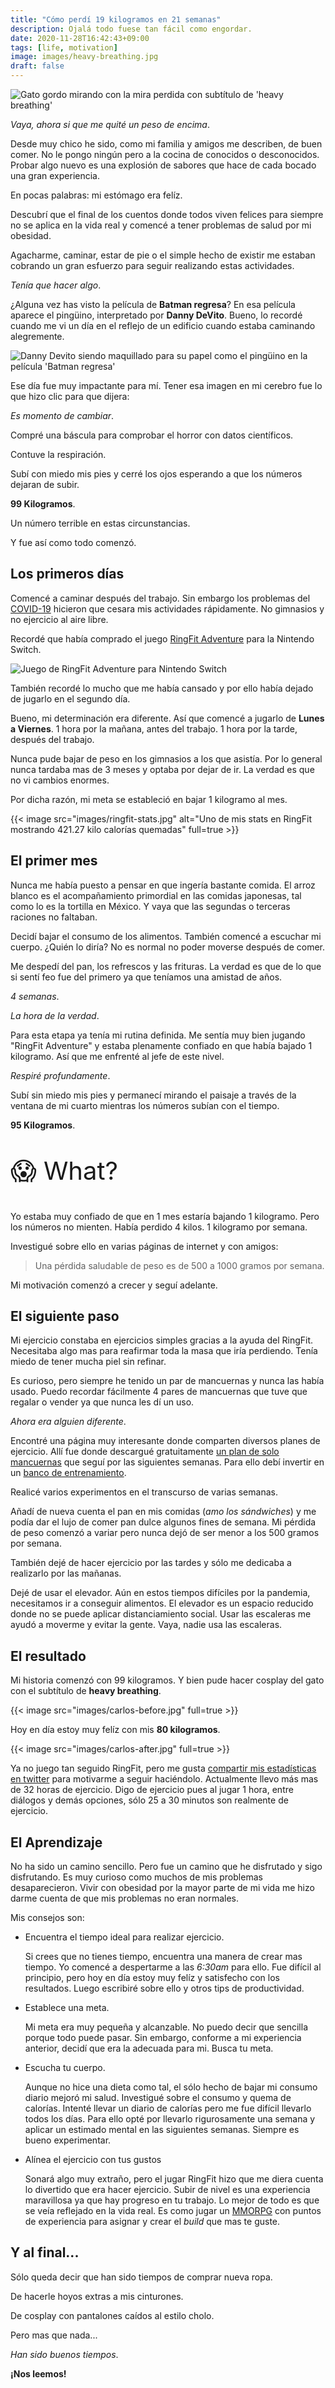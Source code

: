 ```yaml
---
title: "Cómo perdí 19 kilogramos en 21 semanas"
description: Ojalá todo fuese tan fácil como engordar.
date: 2020-11-28T16:42:43+09:00
tags: [life, motivation]
image: images/heavy-breathing.jpg
draft: false
---
```


![Gato gordo mirando con la mira perdida con subtítulo de 'heavy breathing'](images/heavy-breathing.jpg)

*Vaya, ahora si que me quité un peso de encima*.

Desde muy chico he sido, como mi familia y amigos me describen, de buen comer. No le pongo ningún pero a la cocina de conocidos o desconocidos. Probar algo nuevo es una explosión de sabores que hace de cada bocado una gran experiencia.

En pocas palabras: mi estómago era felíz.

Descubrí que el final de los cuentos donde todos viven felices para siempre no se aplica en la vida real y comencé a tener problemas de salud por mi obesidad.

Agacharme, caminar, estar de pie o el simple hecho de existir me estaban cobrando un gran esfuerzo para seguir realizando estas actividades.

*Tenía que hacer algo*.

¿Alguna vez has visto la película de **Batman regresa**? En esa película aparece el pingüino, interpretado por **Danny DeVito**. Bueno, lo recordé cuando me vi un día en el reflejo de un edificio cuando estaba caminando alegremente.

![Danny Devito siendo maquillado para su papel como el pingüino en la película 'Batman regresa'](images/danny-devito-batman-returns.jpg)

Ese día fue muy impactante para mí. Tener esa imagen en mi cerebro fue lo que hizo clic para que dijera:

*Es momento de cambiar*.

Compré una báscula para comprobar el horror con datos científicos.

Contuve la respiración.

Subí con miedo mis pies y cerré los ojos esperando a que los números dejaran de subir.

**99 Kilogramos**.

Un número terrible en estas circunstancias.

Y fue así como todo comenzó.

## Los primeros días

Comencé a caminar después del trabajo. Sin embargo los problemas del [COVID-19](https://es.wikipedia.org/wiki/Pandemia_de_COVID-19) hicieron que cesara mis actividades rápidamente. No gimnasios y no ejercicio al aire libre.

Recordé que había comprado el juego [RingFit Adventure](https://www.nintendo.com/games/detail/ring-fit-adventure-switch/) para la Nintendo Switch.

![Juego de RingFit Adventure para Nintendo Switch](images/ringfit.jpg)

También recordé lo mucho que me había cansado y por ello había dejado de jugarlo en el segundo día.

Bueno, mi determinación era diferente. Así que comencé a jugarlo de **Lunes a Viernes**. 1 hora por la mañana, antes del trabajo. 1 hora por la tarde, después del trabajo.

Nunca pude bajar de peso en los gimnasios a los que asistía. Por lo general nunca tardaba mas de 3 meses y optaba por dejar de ir. La verdad es que no vi cambios enormes.

Por dicha razón, mi meta se estableció en bajar 1 kilogramo al mes.

{{< image src="images/ringfit-stats.jpg" alt="Uno de mis stats en RingFit mostrando 421.27 kilo calorías quemadas" full=true >}}

## El primer mes

Nunca me había puesto a pensar en que ingería bastante comida. El arroz blanco es el acompañamiento primordial en las comidas japonesas, tal como lo es la tortilla en México. Y vaya que las segundas o terceras raciones no faltaban.

Decidí bajar el consumo de los alimentos. También comencé a escuchar mi cuerpo. ¿Quién lo diría? No es normal no poder moverse después de comer.

Me despedí del pan, los refrescos y las frituras. La verdad es que de lo que si sentí feo fue del primero ya que teníamos una amistad de años.

*4 semanas*.

*La hora de la verdad*.

Para esta etapa ya tenía mi rutina definida. Me sentía muy bien jugando "RingFit Adventure" y estaba plenamente confiado en que había bajado 1 kilogramo. Así que me enfrenté al jefe de este nivel.

*Respiré profundamente*.

Subí sin miedo mis pies y permanecí mirando el paisaje a través de la ventana de mi cuarto mientras los números subían con el tiempo.

**95 Kilogramos**.

<p style="font-size:2.5rem">😱 What?</p>

Yo estaba muy confiado de que en 1 mes estaría bajando 1 kilogramo. Pero los números no mienten. Había perdido 4 kilos. 1 kilogramo por semana.

Investigué sobre ello en varias páginas de internet y con amigos:

> Una pérdida saludable de peso es de 500 a 1000 gramos por semana.

Mi motivación comenzó a crecer y seguí adelante.

## El siguiente paso

Mi ejercicio constaba en ejercicios simples gracias a la ayuda del RingFit. Necesitaba algo mas para reafirmar toda la masa que iría perdiendo. Tenía miedo de tener mucha piel sin refinar.

Es curioso, pero siempre he tenido un par de mancuernas y nunca las había usado. Puedo recordar fácilmente 4 pares de mancuernas que tuve que regalar o vender ya que nunca les dí un uso. 

*Ahora era alguien diferente*.

Encontré una página muy interesante donde comparten diversos planes de ejercicio. Allí fue donde descargué gratuitamente [un plan de solo mancuernas](https://www.muscleandstrength.com/workouts/dumbbell-only-home-or-gym-fullbody-workout.html) que seguí por las siguientes semanas. Para ello debí invertir en un [banco de entrenamiento](https://www.amazon.co.jp/-/en/gp/product/B01M9D4AAW/ref=ppx_yo_dt_b_asin_title_o00_s00?ie=UTF8&psc=1).

Realicé varios experimentos en el transcurso de varias semanas.

Añadí de nueva cuenta el pan en mis comidas (*amo los sándwiches*) y me podía dar el lujo de comer pan dulce algunos fines de semana. Mi pérdida de peso comenzó a variar pero nunca dejó de ser menor a los 500 gramos por semana.

También dejé de hacer ejercicio por las tardes y sólo me dedicaba a realizarlo por las mañanas.

Dejé de usar el elevador. Aún en estos tiempos difíciles por la pandemia, necesitamos ir a conseguir alimentos. El elevador es un espacio reducido donde no se puede aplicar distanciamiento social. Usar las escaleras me ayudó a moverme y evitar la gente. Vaya, nadie usa las escaleras.

## El resultado

Mi historia comenzó con 99 kilogramos. Y bien pude hacer cosplay del gato con el subtítulo de **heavy breathing**.

{{< image src="images/carlos-before.jpg" full=true >}}

Hoy en día estoy muy felíz con mis **80 kilogramos**.

{{< image src="images/carlos-after.jpg" full=true >}}

Ya no juego tan seguido RingFit, pero me gusta [compartir mis estadísticas en twitter](https://twitter.com/search?q=(%23RingFitAdventure)%20(from%3AAlgusDark)&src=typed_query) para motivarme a seguir haciéndolo. Actualmente llevo más mas de 32 horas de ejercicio. Digo de ejercicio pues al jugar 1 hora, entre diálogos y demás opciones, sólo 25 a 30 minutos son realmente de ejercicio.

## El Aprendizaje

No ha sido un camino sencillo. Pero fue un camino que he disfrutado y sigo disfrutando. Es muy curioso como muchos de mis problemas desaparecieron. Vivir con obesidad por la mayor parte de mi vida me hizo darme cuenta de que mis problemas no eran normales.

Mis consejos son:

- Encuentra el tiempo ideal para realizar ejercicio.
  
  Si crees que no tienes tiempo, encuentra una manera de crear mas tiempo. Yo comencé a despertarme a las *6:30am* para ello. Fue difícil al principio, pero hoy en día estoy muy felíz y satisfecho con los resultados. Luego escribiré sobre ello y otros tips de productividad.

- Establece una meta.
  
  Mi meta era muy pequeña y alcanzable. No puedo decir que sencilla porque todo puede pasar. Sin embargo, conforme a mi experiencia anterior, decidí que era la adecuada para mi. Busca tu meta.

- Escucha tu cuerpo.
  
  Aunque no hice una dieta como tal, el sólo hecho de bajar mi consumo diario mejoró mi salud. Investigué sobre el consumo y quema de calorías. Intenté llevar un diario de calorías pero me fue difícil llevarlo todos los días. Para ello opté por llevarlo rigurosamente una semana y aplicar un estimado mental en las siguientes semanas. Siempre es bueno experimentar.

- Alínea el ejercicio con tus gustos
  
  Sonará algo muy extraño, pero el jugar RingFit hizo que me diera cuenta lo divertido que era hacer ejercicio. Subir de nivel es una experiencia maravillosa ya que hay progreso en tu trabajo. Lo mejor de todo es que se veía reflejado en la vida real. Es como jugar un [MMORPG](https://en.wikipedia.org/wiki/Massively_multiplayer_online_role-playing_game) con puntos de experiencia para asignar y crear el *build* que mas te guste.

## Y al final...

Sólo queda decir que han sido tiempos de comprar nueva ropa.

De hacerle hoyos extras a mis cinturones.

De cosplay con pantalones caídos al estilo cholo.

Pero mas que nada...

*Han sido buenos tiempos*.

**¡Nos leemos!**
